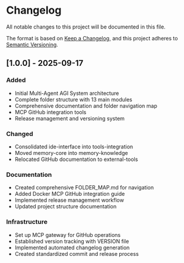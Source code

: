 # Changelog

All notable changes to this project will be documented in this file.

The format is based on [Keep a Changelog](https://keepachangelog.com/en/1.0.0/),
and this project adheres to [Semantic Versioning](https://semver.org/spec/v2.0.0.html).

## [1.0.0] - 2025-09-17

### Added
- Initial Multi-Agent AGI System architecture
- Complete folder structure with 13 main modules
- Comprehensive documentation and folder navigation map
- MCP GitHub integration tools
- Release management and versioning system

### Changed
- Consolidated ide-interface into tools-integration
- Moved memory-core into memory-knowledge
- Relocated GitHub documentation to external-tools

### Documentation
- Created comprehensive FOLDER_MAP.md for navigation
- Added Docker MCP GitHub integration guide
- Implemented release management workflow
- Updated project structure documentation

### Infrastructure
- Set up MCP gateway for GitHub operations
- Established version tracking with VERSION file
- Implemented automated changelog generation
- Created standardized commit and release process